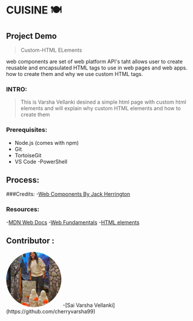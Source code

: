 # CUISINE :plate_with_cutlery:

## Project Demo
> Custom-HTML ELements

web components are set of web platform  API's taht allows user to create   reusable and encapsulated HTML tags to use in web pages and web apps. how to create them and why we use custom HTML tags.


### INTRO:

> This is Varsha Vellanki desined a simple html page with custom html elements and will explain why custom HTML elements and how to create them 



### Prerequisites:
- Node.js (comes with npm)
- Git
- TortoiseGit
- VS Code
-PowerShell



## Process:








###Credits:
-[Web Components By Jack Herrington](https://www.youtube.com/watch?v=XUtCnA9WEgQ&list=PLNqp92_EXZBIjRHstP4tzzIAT3XjJ1kmr)

### Resources:

-[MDN Web Docs](https://developer.mozilla.org/en-US/docs/Web/Web_Components/Using_custom_elements)
-[Web Fundamentals](https://developers.google.com/web/fundamentals/web-components/customelements)
-[HTML elements](https://html.spec.whatwg.org/multipage/custom-elements.html)

## Contributor :

  <img src="vsv.png" alt="drawing" width="150" style="border-radius:50%" />                 
 -[Sai Varsha Vellanki](https://github.com/cherryvarsha99) 

